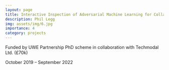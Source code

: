 ```yaml
---
layout: page
title: Interactive Inspection of Adversarial Machine Learning for Collaborative Human-Machine Trust and Security in Data-Driven Military and Defence
description: Phil Legg
img: assets/img/6.jpg
importance: 4
category: projects
---
```


Funded by UWE Partnership PhD scheme in collaboration with Techmodal Ltd. (£70k)

October 2019 – September 2022
